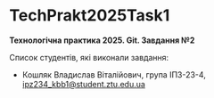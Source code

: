 # TechPrakt2025Task1
**Технологічна практика 2025. Git. Завдання №2**

Список студентів, які виконали завдання:
* Кошляк Владислав Віталійович, група ІПЗ-23-4, ipz234_kbb1@student.ztu.edu.ua
